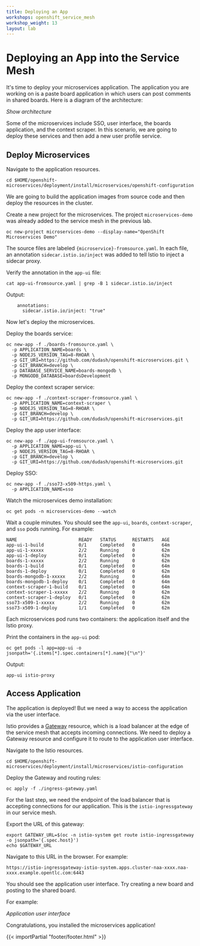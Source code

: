 ```yaml
---
title: Deploying an App
workshops: openshift_service_mesh
workshop_weight: 13
layout: lab
---
```


# Deploying an App into the Service Mesh

It's time to deploy your microservices application.  The application you are working on is a paste board application in which users can post comments in shared boards.  Here is a diagram of the architecture:

*Show architecture*

Some of the microservices include SSO, user interface, the boards application, and the context scraper.  In this scenario, we are going to deploy these services and then add a new user profile service.


## Deploy Microservices

Navigate to the application resources.

``
cd $HOME/openshift-microservices/deployment/install/microservices/openshift-configuration
``

We are going to build the application images from source code and then deploy the resources in the cluster.

Create a new project for the microservices.  The project `microservices-demo` was already added to the service mesh in the previous lab.

```
oc new-project microservices-demo --display-name="OpenShift Microservices Demo"
```

The source files are labeled `{microservice}-fromsource.yaml`.  In each file, an annotation `sidecar.istio.io/inject` was added to tell Istio to inject a sidecar proxy.

Verify the annotation in the `app-ui` file:
```
cat app-ui-fromsource.yaml | grep -B 1 sidecar.istio.io/inject
```

Output:
```
	annotations:
	  sidecar.istio.io/inject: "true"
```

Now let's deploy the microservices.

Deploy the boards service:
```
oc new-app -f ./boards-fromsource.yaml \
  -p APPLICATION_NAME=boards \
  -p NODEJS_VERSION_TAG=8-RHOAR \
  -p GIT_URI=https://github.com/dudash/openshift-microservices.git \
  -p GIT_BRANCH=develop \
  -p DATABASE_SERVICE_NAME=boards-mongodb \
  -p MONGODB_DATABASE=boardsDevelopment
```

Deploy the context scraper service:
```
oc new-app -f ./context-scraper-fromsource.yaml \
  -p APPLICATION_NAME=context-scraper \
  -p NODEJS_VERSION_TAG=8-RHOAR \
  -p GIT_BRANCH=develop \
  -p GIT_URI=https://github.com/dudash/openshift-microservices.git
```

Deploy the app user interface:
```
oc new-app -f ./app-ui-fromsource.yaml \
  -p APPLICATION_NAME=app-ui \
  -p NODEJS_VERSION_TAG=8-RHOAR \
  -p GIT_BRANCH=develop \
  -p GIT_URI=https://github.com/dudash/openshift-microservices.git
```

Deploy SSO:
```
oc new-app -f ./sso73-x509-https.yaml \
  -p APPLICATION_NAME=sso
```

Watch the microservices demo installation:

```
oc get pods -n microservices-demo --watch
```

Wait a couple minutes.  You should see the `app-ui`, `boards`, `context-scraper`, and `sso` pods running.  For example:

```
NAME                       READY   STATUS      RESTARTS   AGE
app-ui-1-build             0/1     Completed   0          64m
app-ui-1-xxxxx             2/2     Running     0          62m
app-ui-1-deploy            0/1     Completed   0          62m
boards-1-xxxxx             2/2     Running     0          62m
boards-1-build             0/1     Completed   0          64m
boards-1-deploy            0/1     Completed   0          62m
boards-mongodb-1-xxxxx     2/2     Running     0          64m
boards-mongodb-1-deploy    0/1     Completed   0          64m
context-scraper-1-build    0/1     Completed   0          64m
context-scraper-1-xxxxx    2/2     Running     0          62m
context-scraper-1-deploy   0/1     Completed   0          62m
sso73-x509-1-xxxxx         2/2     Running     0          62m
sso73-x509-1-deploy        1/1     Completed   0          62m
```

Each microservices pod runs two containers: the application itself and the Istio proxy.

Print the containers in the `app-ui` pod:

```
oc get pods -l app=app-ui -o jsonpath='{.items[*].spec.containers[*].name}{"\n"}'
```

Output:
```
app-ui istio-proxy
```

## Access Application

The application is deployed!  But we need a way to access the application via the user interface.

Istio provides a [Gateway][1] resource, which is a load balancer at the edge of the service mesh that accepts incoming connections.  We need to deploy a Gateway resource and configure it to route to the application user interface.

Navigate to the Istio resources.
```
cd $HOME/openshift-microservices/deployment/install/microservices/istio-configuration
```

Deploy the Gateway and routing rules:
```
oc apply -f ./ingress-gateway.yaml
```

For the last step, we need the endpoint of the load balancer that is accepting connections for our application.  This is the `istio-ingressgateway` in our service mesh.

Export the URL of this gateway:
```
export GATEWAY_URL=$(oc -n istio-system get route istio-ingressgateway -o jsonpath='{.spec.host}')
echo $GATEWAY_URL
```

Navigate to this URL in the browser.  For example:

```
https://istio-ingressgateway-istio-system.apps.cluster-naa-xxxx.naa-xxxx.example.opentlc.com:6443 
```

You should see the application user interface.  Try creating a new board and posting to the shared board.

For example:

*Application user interface*

Congratulations, you installed the microservices application!

[1]: https://istio.io/docs/reference/config/networking/gateway/

{{< importPartial "footer/footer.html" >}}